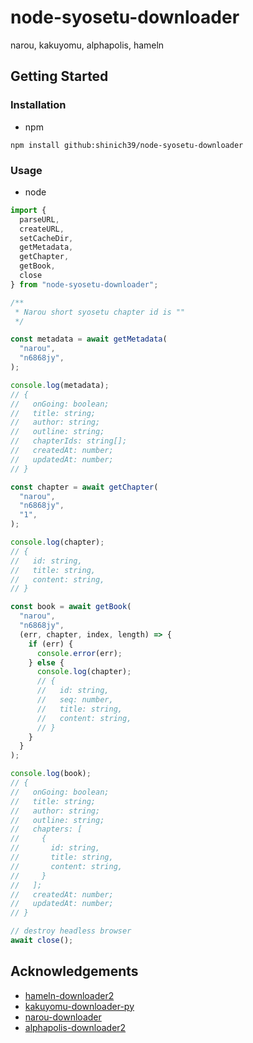# node-syosetu-downloader

narou, kakuyomu, alphapolis, hameln

## Getting Started

### Installation

- npm

```console
npm install github:shinich39/node-syosetu-downloader
```

### Usage

- node

```js
import {
  parseURL,
  createURL,
  setCacheDir,
  getMetadata,
  getChapter,
  getBook,
  close
} from "node-syosetu-downloader";

/**
 * Narou short syosetu chapter id is ""
 */

const metadata = await getMetadata(
  "narou",
  "n6868jy",
);

console.log(metadata);
// {
//   onGoing: boolean;
//   title: string;
//   author: string;
//   outline: string;
//   chapterIds: string[];
//   createdAt: number;
//   updatedAt: number;
// }

const chapter = await getChapter(
  "narou",
  "n6868jy",
  "1",
);

console.log(chapter);
// {
//   id: string,
//   title: string,
//   content: string,
// }

const book = await getBook(
  "narou",
  "n6868jy",
  (err, chapter, index, length) => {
    if (err) {
      console.error(err);
    } else {
      console.log(chapter);
      // {
      //   id: string,
      //   seq: number,
      //   title: string,
      //   content: string,
      // }
    }
  }
);

console.log(book);
// {
//   onGoing: boolean;
//   title: string;
//   author: string;
//   outline: string;
//   chapters: [
//     {
//       id: string,
//       title: string,
//       content: string,
//     }
//   ];
//   createdAt: number;
//   updatedAt: number;
// }

// destroy headless browser
await close();
```

## Acknowledgements

- [hameln-downloader2](https://github.com/minouejapan/hameln-downloader2)
- [kakuyomu-downloader-py](https://github.com/minouejapan/kakuyomu-downloader-py)
- [narou-downloader](https://github.com/minouejapan/narou-downloader)
- [alphapolis-downloader2](https://github.com/minouejapan/alphapolis-downloader2)